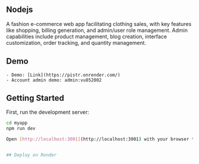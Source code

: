 ## Nodejs

A fashion e-commerce web app facilitating clothing sales, with key features like
shopping, billing generation, and admin/user role management. Admin capabilities include product
management, blog creation, interface customization, order tracking, and quantity management.

## Demo

    - Demo: [Link](https://pistr.onrender.com/)
    - Account admin demo: admin:vu852002

## Getting Started

First, run the development server:

```bash
cd myapp
npm run dev

Open [http://localhost:3001](http://localhost:3001) with your browser to see the result.


## Deploy on Render
